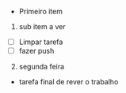 * Primeiro item
 1. sub item a ver
   * [ ] Limpar tarefa
   * [ ] fazer push
 2. segunda feira
* tarefa final de rever o trabalho
